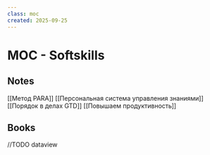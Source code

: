 ```yaml
---
class: moc
created: 2025-09-25
---
```

# MOC - Softskills

## Notes

[[Метод PARA]]
[[Персональная система управления знаниями]]
[[Порядок в делах GTD]]
[[Повышаем продуктивность]]
## Books

//TODO dataview
